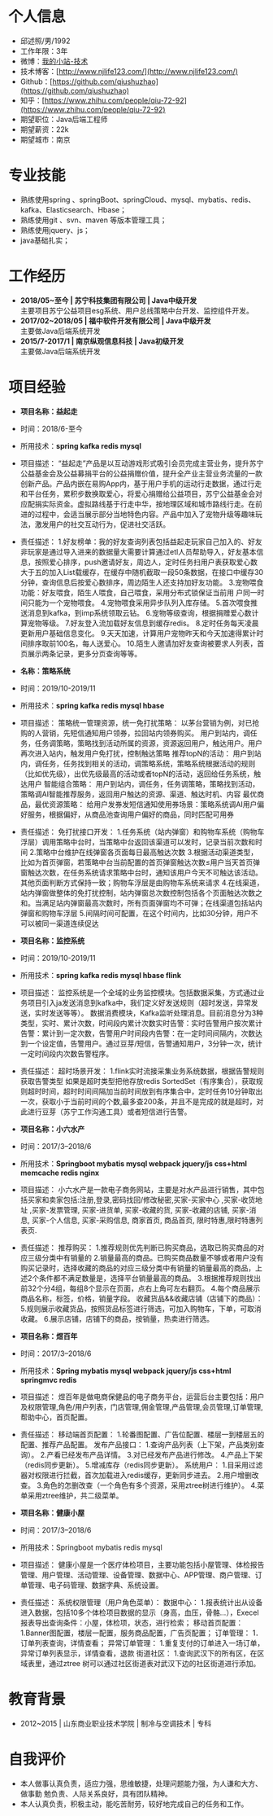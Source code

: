 # 个人信息

 - 邱述照/男/1992 
 - 工作年限：3年
 - 微博：[我的小站-技术](https://weibo.com/u/3080180605) 
 - 技术博客：[http://www.njlife123.com/](http://www.njlife123.com/)
 - Github：[https://github.com/qiushuzhao](https://github.com/qiushuzhao)
 -  知乎：[https://www.zhihu.com/people/qiu-72-92](https://www.zhihu.com/people/qiu-72-92)
 - 期望职位：Java后端工程师
 - 期望薪资：22k
 - 期望城市：南京
 # 专业技能
 
 - 熟练使用spring 、springBoot、springCloud、mysql、mybatis、redis、kafka、Elasticsearch、Hbase；
 - 熟练使用git 、svn、maven 等版本管理工具；
 - 熟练使用jquery、js；
 - java基础扎实；
# 工作经历

- **2018/05~至今 | 苏宁科技集团有限公司   |  Java中级开发**
<br/>主要项目苏宁公益项目esg系统、用户总线策略中台开发、监控组件开发。
- **2017/02~2018/05	| 福中软件开发有限公司 |   Java中级开发**
<br/>主要做Java后端系统开发
- **2015/7-2017/1  | 南京纵观信息科技 | Java初级开发**
<br/>主要做Java后端系统开发
# 项目经验

- **项目名称：益起走**
- 时间：2018/6-至今 
- 所用技术：**spring  kafka  redis  mysql**
- 项目描述：
    “益起走”产品是以互动游戏形式吸引会员完成主营业务，提升苏宁公益基金会及公益募捐平台的公益捐赠价值，提升全产业主营业务流量的一款创新产品。产品内嵌在易购App内，基于用户手机的运动行走数据，通过行走和平台任务，累积步数换取爱心，将爱心捐赠给公益项目，苏宁公益基金会对应配捐实际资金。虚拟路线基于行走中华，按地理区域和城市路线行走。在前进的过程中，会适当展示部分当地特色内容。产品中加入了宠物升级等趣味玩法，激发用户的社交互动行为，促进社交活跃。 
 - 责任描述：
1.好友榜单：我的好友查询列表包括益起走玩家自己加入的、好友非玩家是通过导入进来的数据量大需要计算通过etl人员帮助导入，好友基本信息，按照爱心排序，push邀请好友，周边人，定时任务扫用户表获取爱心数大于五的加入List载缓存，在缓存中随机截取一段50条数据，在接口中缓存30分钟，查询信息后按爱心数排序，周边陌生人还支持加好友功能。
3.宠物喂食功能：好友喂食，陌生人喂食，自己喂食，采用分布式锁保证当前用 户同一时间只能为一个宠物喂食。
4.宠物喂食采用异步队列入库存储。
5.首次喂食推送消息到kafka，到imp系统领取云钻。
6.宠物等级查询，根据捐赠爱心数计算宠物等级。
7.好友登入流加载好友信息到缓存redis。
8.定时任务每天凌晨更新用户基础信息变化。
9.天天加速，计算用户宠物昨天和今天加速得累计时间排序取前100名，每人送爱心。
10.陌生人邀请加好友查询被要求人列表，首页展示两条记录，更多分页查询等等。

- **名称：策略系统**
- 时间：2019/10-2019/11 
- 所用技术：**spring  kafka  redis  mysql  hbase**
- 项目描述：
策略统一管理资源，统一免打扰策略：
以茅台营销为例，对已抢购的人营销，先短信通知用户领券，拉回站内领券购买。
用户到站内，调任务，任务调策略，策略找到活动所属的资源，资源返回用户，触达用户。用户再次进入站内，触发用户免打扰，控制触达策略
推荐topN的活动：
用户到站内，调任务，任务找到相关的活动，调策略系统，策略系统根据活动的规则（比如优先级），出优先级最高的活动或者topN的活动，返回给任务系统，触达用户
智能组合策略：
用户到站内，调任务，任务调策略，策略找到活动，策略调AI智能推荐服务，返回用户触达的资源、渠道、触达时机、内容
最优商品，最优资源策略：
给用户发券发短信通知使用券场景：策略系统调AI用户偏好服务，根据偏好，从商品池查询用户偏好的商品，同时匹配可用券
- 责任描述：
免打扰接口开发：
1.任务系统（站内弹窗）和购物车系统（购物车浮层）调用策略中台时，当策略中台返回该渠道可以发时，记录当前次数和时间
2.策略中台维护在线弹窗各页面每日最高触达次数
3.根据活动渠道类型，比如为首页弹窗，若策略中台当前配置的首页弹窗触达次数≤用户当天首页弹窗触达次数，在任务系统请求策略中台时，通知该用户今天不可触达该活动。其他页面判断方式保持一致；购物车浮层是由购物车系统来请求
4.在线渠道，站内弹窗做整体的免打扰控制，站内弹窗总次数控制包括各个页面触达次数之和。当满足站内弹窗最高次数时，所有页面弹窗均不可弹；在线渠道包括站内弹窗和购物车浮层
5.间隔时间可配置，在这个时间内，比如30分钟，用户不可以被同一渠道连续促达

- **项目名称：监控系统**
- 时间：2019/10-2019/11 
- 所用技术：**spring  kafka  redis  mysql  hbase  flink**
- 项目描述：
监控系统是一个全域的业务监控模块。包括数据采集，方式通过业务项目引入ja发送消息到kafka中，我们定义好发送规则（超时发送，异常发送，实时发送等等）。
数据消费模块，Kafka监听处理消息。目前消息分为3种类型，实时、累计次数，时间段内累计次数实时告警：实时告警用户按次累计告警：累计到一定次数，告警用户时间段内告警：在一定时间间隔内，次数达到一个设定值，告警用户。通过豆芽/短信，告警通知用户，3分钟一次，统计一定时间段内次数告警程序。
- 责任描述：
超时场景开发：
1.flink实时流接采集业务系统数据，根据告警规则获取告警类型 如果是超时类型把他存放redis SortedSet（有序集合），获取规则超时时间，超时时间间隔加当前时间放到有序集合中，定时任务10分钟取出一次，获取小于当前时间的个数,最多查200条，并且不是完成的就是超时，对此进行豆芽（苏宁工作沟通工具）或者短信进行告警。

- **项目名称：小六水产**
- 时间：2017/3–2018/6 
- 所用技术：**Springboot mybatis mysql webpack jquery/js css+html memcache redis nginx**
- 项目描述：
小六水产是一款电子商务网站，主要是对水产品进行销售，其中包括买家和卖家包括:注册,登录,密码找回/修改秘密,买家-买家中心 ,买家-收货地址 ,买家-发票管理, 买家-进货单, 买家-收藏的货, 买家-收藏的店铺, 买家-消息, 买家-个人信息, 买家-采购信息, 商家首页, 商品首页, 限时特惠,限时特惠列表页.
- 责任描述：
推荐购买：
1.推荐规则优先判断已购买商品，选取已购买商品的对应三级分类中有销量的
2.销量最高的商品。已购买商品数量不够或者用户没有购买记录时，选择收藏的商品的对应三级分类中有销量的销量最高的商品，上述2个条件都不满足数量是，选择平台销量最高的商品。
3.根据推荐规则找出前32个分4组，每组8个显示在页面，点右上角可左右翻页。
4.每个商品展示商品名称，标签，价格，销量字段。
收藏货品&&收藏店铺（店铺下的商品）：
5.规则展示收藏货品，按照货品标签进行筛选，可加入购物车，下单，可取消收藏。
6.展示店铺，店铺下的商品，按销量，热卖进行筛选。   

- **项目名称：煜百年**
- 时间：2017/3–2018/6 
- 所用技术：**Spring mybatis mysql webpack jquery/js css+html springmvc redis**
- 项目描述：
煜百年是做电商保健品的电子商务平台，运营后台主要包括：用户及权限管理,角色/用户列表，门店管理,佣金管理,产品管理,会员管理,订单管理,帮助中心，首页配置。
- 责任描述：
移动端首页配置：
1.轮番图配置、广告位配置、楼层一到楼层五的配置、推荐产品配置。
发布产品接口：
1.查询产品列表（上下架，产品类别查询）。
2.产看已经发布产品详情。
3.对已经发布产品进行修改。
4.产品上下架（redis同步更新）。
5.增减库存（redis同步更新）。
系统用户：
1.目采用过滤器对权限进行拦截，首次加载进入redis缓存，更新同步进去。
2.用户增删改查。
3.角色的怎删改查（一个角色有多个资源，采用ztree树进行维护）。
4.菜单采用ztree维护，共二级菜单。

- **项目名称：健康小屋**
- 时间：2017/3–2018/6 
- 所用技术：Springboot mybatis redis mysql  
- 项目描述：
健康小屋是一个医疗体检项目，主要功能包括小屋管理、体检报告管理、用户管理、活动管理、设备管理、数据中心、APP管理、商户管理、订单管理、电子码管理、数据字典、系统设置。
- 责任描述：
系统权限管理（用户角色菜单）：
数据中心：
1.报表统计出从设备进入数据，包括10多个体检项目数据的显示（身高，血压，骨骼…），Execel报表导出查询条件：小屋，体检项，状态，进行检索；
移动首页配置：
1.Banner图配置，楼层一配置，服务商品配置，广告页配置；
订单管理：
1．订单列表查询，详情查看；
异常订单管理：
1.重复支付的订单进入一场订单，异常订单列表显示，详情查看，退款
街道社区：
1.查询武汉下的所有区，在区域表里，通过ztree 树可以通过社区街道表对武汉下边的社区街道进行添加。

# 教育背景
- 2012~2015 | 山东商业职业技术学院 | 制冷与空调技术 | 专科

# 自我评价
- 本人做事认真负责，适应力强，思维敏捷，处理问题能力强，为人谦和大方、做事勤
勉负责、人际关系良好，具有团队精神。
- 本人认真负责，积极主动，能吃苦耐劳，较好地完成自己的任务和工作。









 
